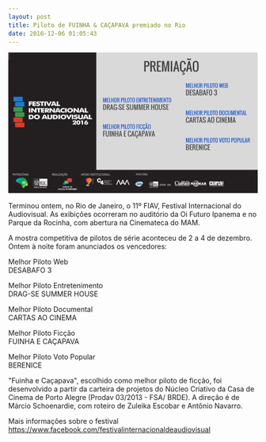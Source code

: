 ```yaml
---
layout: post
title: Piloto de FUINHA & CAÇAPAVA premiado no Rio
date: 2016-12-06 01:05:43
---
```

![](/uploads/fiav-premios.jpg)

Terminou ontem, no Rio de Janeiro, o 11º FIAV, Festival Internacional do Audiovisual. As exibições ocorreram no auditório da Oi Futuro Ipanema e no Parque da Rocinha, com abertura na Cinemateca do MAM.

A mostra competitiva de pilotos de série aconteceu de 2 a 4 de dezembro. Ontem à noite foram anunciados os vencedores:

Melhor Piloto Web\
DESABAFO 3

Melhor Piloto Entretenimento\
DRAG-SE SUMMER HOUSE

Melhor Piloto Documental\
CARTAS AO CINEMA

Melhor Piloto Ficção\
FUINHA E CAÇAPAVA

Melhor Piloto Voto Popular\
BERENICE

"Fuinha e Caçapava", escolhido como melhor piloto de ficção, foi desenvolvido a partir da carteira de projetos do Núcleo Criativo da Casa de Cinema de Porto Alegre (Prodav 03/2013 - FSA/ BRDE). A direção é de Márcio Schoenardie, com roteiro de Zuleika Escobar e Antônio Navarro.

Mais informações sobre o festival
<https://www.facebook.com/festivalinternacionaldeaudiovisual>